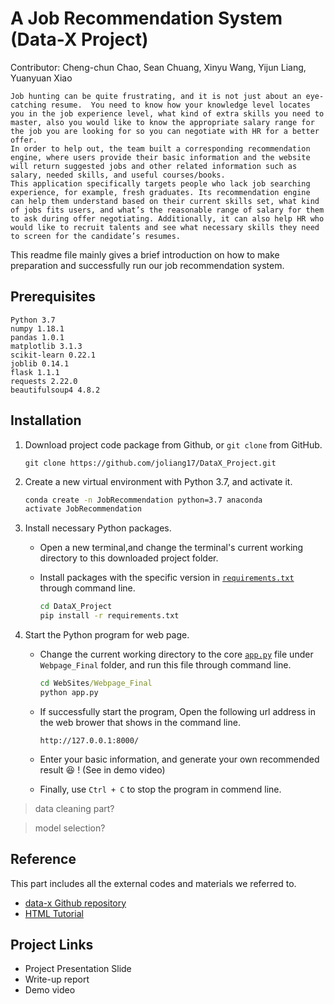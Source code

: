 # A Job Recommendation System (Data-X Project)

Contributor: Cheng-chun Chao, Sean Chuang, Xinyu Wang, Yijun Liang, Yuanyuan Xiao

```
Job hunting can be quite frustrating, and it is not just about an eye-catching resume.  You need to know how your knowledge level locates you in the job experience level, what kind of extra skills you need to master, also you would like to know the appropriate salary range for the job you are looking for so you can negotiate with HR for a better offer. 
In order to help out, the team built a corresponding recommendation engine, where users provide their basic information and the website will return suggested jobs and other related information such as salary, needed skills, and useful courses/books. 
This application specifically targets people who lack job searching experience, for example, fresh graduates. Its recommendation engine can help them understand based on their current skills set, what kind of jobs fits users, and what’s the reasonable range of salary for them to ask during offer negotiating. Additionally, it can also help HR who would like to recruit talents and see what necessary skills they need to screen for the candidate’s resumes.
```


This readme file mainly gives a brief introduction on how to make preparation and successfully run our job recommendation system.

## Prerequisites

```
Python 3.7
numpy 1.18.1
pandas 1.0.1
matplotlib 3.1.3
scikit-learn 0.22.1
joblib 0.14.1
flask 1.1.1
requests 2.22.0
beautifulsoup4 4.8.2
```

## Installation

1. Download project code package from Github, or `git clone` from GitHub.

     ```
     git clone https://github.com/joliang17/DataX_Project.git
     ```

2. Create a new virtual environment with Python 3.7, and activate it.

     ```bat
     conda create -n JobRecommendation python=3.7 anaconda
     activate JobRecommendation
     ```

3. Install necessary Python packages.

    - Open a new terminal,and change the terminal's current working directory to this downloaded project folder.
    - Install packages with the specific version in [`requirements.txt`](requirements.txt) through command line.

        ```bat
        cd DataX_Project
        pip install -r requirements.txt
        ```

4. Start the Python program for web page.
   - Change the current working directory to the core [`app.py`](WebSites/Webpage_Final/app.py) file under `Webpage_Final` folder, and run this file through command line.

        ```bat
        cd WebSites/Webpage_Final
        python app.py
        ```

   - If successfully start the program, Open the following url address in the web brower that shows in the command line.

        ```
        http://127.0.0.1:8000/
        ```

   - Enter your basic information, and generate your own recommended result :laughing: ! (See in demo video)
  
   - Finally, use `Ctrl + C` to stop the program in commend line.

> data cleaning part?

> model selection?

## Reference

This part includes all the external codes and materials we referred to.

- [data-x Github repository](https://github.com/ikhlaqsidhu/data-x)
- [HTML Tutorial](https://www.w3schools.com/html/)

## Project Links

- Project Presentation Slide
- Write-up report
- Demo video
